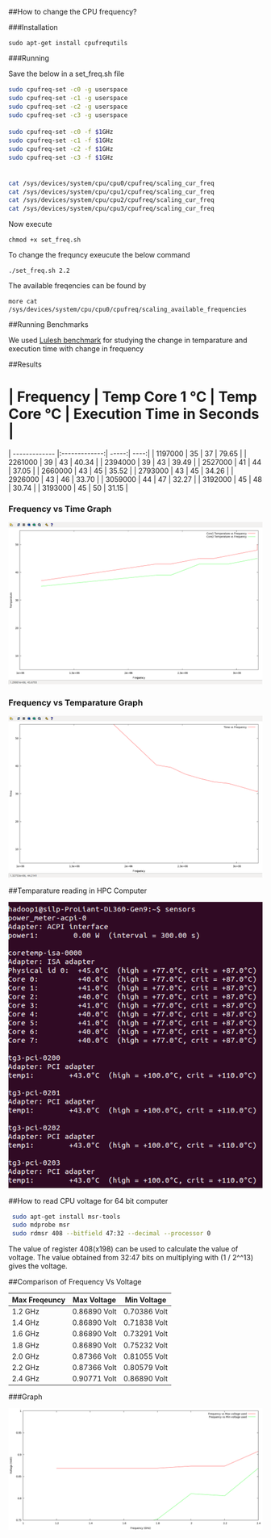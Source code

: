 

##How to change the CPU frequency?

###Installation

```
sudo apt-get install cpufrequtils
```

###Running

Save the below in a set_freq.sh file
```sh
sudo cpufreq-set -c0 -g userspace
sudo cpufreq-set -c1 -g userspace
sudo cpufreq-set -c2 -g userspace
sudo cpufreq-set -c3 -g userspace

sudo cpufreq-set -c0 -f $1GHz
sudo cpufreq-set -c1 -f $1GHz
sudo cpufreq-set -c2 -f $1GHz
sudo cpufreq-set -c3 -f $1GHz


cat /sys/devices/system/cpu/cpu0/cpufreq/scaling_cur_freq
cat /sys/devices/system/cpu/cpu1/cpufreq/scaling_cur_freq
cat /sys/devices/system/cpu/cpu2/cpufreq/scaling_cur_freq
cat /sys/devices/system/cpu/cpu3/cpufreq/scaling_cur_freq

```

Now execute 

```
chmod +x set_freq.sh
```

To change the frequncy exeucute the below command

```
./set_freq.sh 2.2
```

The available freqencies can be found by 

```
more cat /sys/devices/system/cpu/cpu0/cpufreq/scaling_available_frequencies
```

##Running Benchmarks

We used [Lulesh benchmark](https://codesign.llnl.gov/lulesh.php) for studying the change in temparature and execution time with change in frequency

##Results

| Frequency  | Temp Core 1 ℃ | Temp Core ℃ | Execution Time  in Seconds |
=======
| ------------- |:-------------:| -----:| ----:|
| 1197000 | 35 | 37 | 79.65 |
| 2261000 | 39 | 43 | 40.34 |
| 2394000 | 39 | 43 | 39.49 |
| 2527000 | 41 | 44 | 37.05 |
| 2660000 | 43 | 45 | 35.52 |
| 2793000 | 43 | 45 | 34.26 |
| 2926000 | 43 | 46 | 33.70 |
| 3059000 | 44 | 47 | 32.27 |
| 3192000 | 45 | 48 | 30.74 |
| 3193000 | 45 | 50 | 31.15 |



### Frequency vs Time Graph

![Temparature-Frequency](images/freq-temp.png) 

### Frequency vs Temparature Graph

![Time-Frequency](images/time-freq.png) 

##Temparature reading in HPC Computer

![Silp Temparature Reading](images/temparature-silp.png)

##How to read CPU voltage for 64 bit computer

```bash
 sudo apt-get install msr-tools
 sudo mdprobe msr
 sudo rdmsr 408 --bitfield 47:32 --decimal --processor 0
 ```
 
The value of register 408(x198) can be used to calculate the value of voltage. 
The value obtained from 32:47 bits on multiplying with (1 / 2^^13) gives the voltage.

##Comparison of Frequency Vs Voltage

|Max Freqeuncy| Max Voltage |Min Voltage |
|---------|-------------| ------- |
|1.2 GHz|0.86890 Volt|0.70386 Volt|
|1.4 GHz|0.86890 Volt|0.71838 Volt|
|1.6 GHz|0.86890 Volt|0.73291 Volt|
|1.8 GHz|0.86890 Volt|0.75232 Volt|
|2.0 GHz|0.87366 Volt|0.81055 Volt|
|2.2 GHz|0.87366 Volt|0.80579 Volt|
|2.4 GHz|0.90771 Volt|0.86890 Volt|


###Graph

![Freq vs Voltage](images/freqvsvol.png)

 





